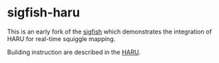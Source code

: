 # sigfish-haru

This is an early fork of the [sigfish](https://github.com/hasindu2008/sigfish) which demonstrates the integration of HARU for real-time squiggle mapping.

Building instruction are described in the [HARU](https://github.com/beebdev/HARU).
